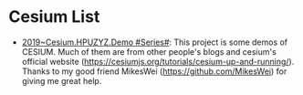 # Cesium List

- [2019~Cesium.HPUZYZ.Demo #Series#](https://github.com/YanzheZhang/Cesium.HPUZYZ.Demo): This project is some demos of CESIUM. Much of them are from other people's blogs and cesium's official website (https://cesiumjs.org/tutorials/cesium-up-and-running/). Thanks to my good friend MikesWei (https://github.com/MikesWei) for giving me great help.
